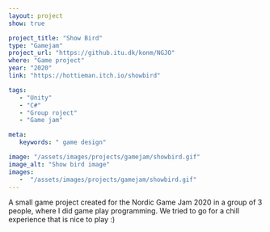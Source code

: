 ```yaml
---
layout: project
show: true

project_title: "Show Bird"
type: "Gamejam"
project_url: "https://github.itu.dk/konm/NGJO"
where: "Game project"
year: "2020"
link: "https://hottieman.itch.io/showbird"

tags: 
   - "Unity"
   - "C#"
   - "Group roject"
   - "Game jam"

meta:
   keywords: " game design"

image: "/assets/images/projects/gamejam/showbird.gif"
image_alt: "Show bird image"
images:
   -  "/assets/images/projects/gamejam/showbird.gif"
---
```

A small game project created for the Nordic Game Jam 2020 in a group of 3 people, where I did game play programming. We tried to go for a chill experience that is nice to play :)